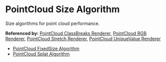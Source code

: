 # PointCloud Size Algorithm

Size algorithms for point cloud performance.

**Referenced by:** [PointCloud ClassBreaks Renderer](pointCloudClassBreaksRenderer.md), [PointCloud RGB Renderer](pointCloudRGBRenderer.md), [PointCloud Stretch Renderer](pointCloudStretchRenderer.md), [PointCloud UniqueValue Renderer](pointCloudUniqueValueRenderer.md)


* [PointCloud FixedSize Algorithm](pointCloudFixedSizeAlgorithm.md)
* [PointCloud Splat Algorithm](pointCloudSplatAlgorithm.md)
